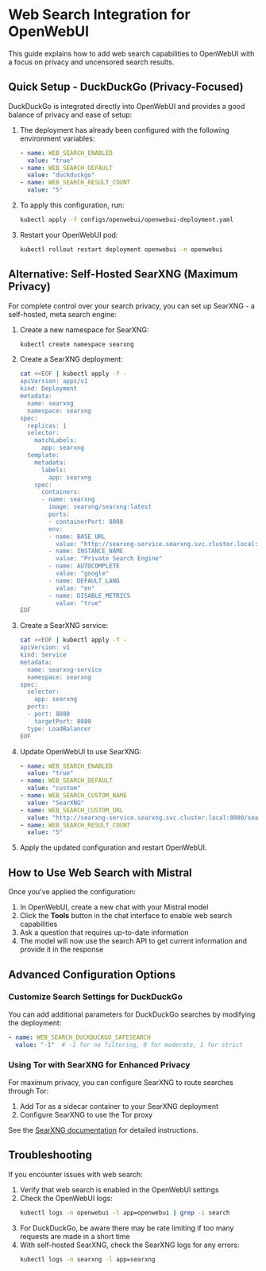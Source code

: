 # Web Search Integration for OpenWebUI

This guide explains how to add web search capabilities to OpenWebUI with a focus on privacy and uncensored search results.

## Quick Setup - DuckDuckGo (Privacy-Focused)

DuckDuckGo is integrated directly into OpenWebUI and provides a good balance of privacy and ease of setup:

1. The deployment has already been configured with the following environment variables:
   ```yaml
   - name: WEB_SEARCH_ENABLED
     value: "true"
   - name: WEB_SEARCH_DEFAULT
     value: "duckduckgo"
   - name: WEB_SEARCH_RESULT_COUNT
     value: "5"
   ```

2. To apply this configuration, run:
   ```bash
   kubectl apply -f configs/openwebui/openwebui-deployment.yaml
   ```

3. Restart your OpenWebUI pod:
   ```bash
   kubectl rollout restart deployment openwebui -n openwebui
   ```

## Alternative: Self-Hosted SearXNG (Maximum Privacy)

For complete control over your search privacy, you can set up SearXNG - a self-hosted, meta search engine:

1. Create a new namespace for SearXNG:
   ```bash
   kubectl create namespace searxng
   ```

2. Create a SearXNG deployment:
   ```bash
   cat <<EOF | kubectl apply -f -
   apiVersion: apps/v1
   kind: Deployment
   metadata:
     name: searxng
     namespace: searxng
   spec:
     replicas: 1
     selector:
       matchLabels:
         app: searxng
     template:
       metadata:
         labels:
           app: searxng
       spec:
         containers:
         - name: searxng
           image: searxng/searxng:latest
           ports:
           - containerPort: 8080
           env:
           - name: BASE_URL
             value: "http://searxng-service.searxng.svc.cluster.local:8080/"
           - name: INSTANCE_NAME
             value: "Private Search Engine"
           - name: AUTOCOMPLETE
             value: "google"
           - name: DEFAULT_LANG
             value: "en"
           - name: DISABLE_METRICS
             value: "true"
   EOF
   ```

3. Create a SearXNG service:
   ```bash
   cat <<EOF | kubectl apply -f -
   apiVersion: v1
   kind: Service
   metadata:
     name: searxng-service
     namespace: searxng
   spec:
     selector:
       app: searxng
     ports:
     - port: 8080
       targetPort: 8080
     type: LoadBalancer
   EOF
   ```

4. Update OpenWebUI to use SearXNG:
   ```yaml
   - name: WEB_SEARCH_ENABLED
     value: "true"
   - name: WEB_SEARCH_DEFAULT
     value: "custom"
   - name: WEB_SEARCH_CUSTOM_NAME
     value: "SearXNG"
   - name: WEB_SEARCH_CUSTOM_URL
     value: "http://searxng-service.searxng.svc.cluster.local:8080/search?q={query}"
   - name: WEB_SEARCH_RESULT_COUNT
     value: "5"
   ```

5. Apply the updated configuration and restart OpenWebUI.

## How to Use Web Search with Mistral

Once you've applied the configuration:

1. In OpenWebUI, create a new chat with your Mistral model
2. Click the **Tools** button in the chat interface to enable web search capabilities 
3. Ask a question that requires up-to-date information
4. The model will now use the search API to get current information and provide it in the response

## Advanced Configuration Options

### Customize Search Settings for DuckDuckGo

You can add additional parameters for DuckDuckGo searches by modifying the deployment:

```yaml
- name: WEB_SEARCH_DUCKDUCKGO_SAFESEARCH
  value: "-1"  # -1 for no filtering, 0 for moderate, 1 for strict
```

### Using Tor with SearXNG for Enhanced Privacy

For maximum privacy, you can configure SearXNG to route searches through Tor:

1. Add Tor as a sidecar container to your SearXNG deployment
2. Configure SearXNG to use the Tor proxy

See the [SearXNG documentation](https://searxng.github.io/searxng/admin/settings/settings.html#outgoing.proxies) for detailed instructions.

## Troubleshooting

If you encounter issues with web search:

1. Verify that web search is enabled in the OpenWebUI settings
2. Check the OpenWebUI logs:
   ```bash
   kubectl logs -n openwebui -l app=openwebui | grep -i search
   ```
3. For DuckDuckGo, be aware there may be rate limiting if too many requests are made in a short time
4. With self-hosted SearXNG, check the SearXNG logs for any errors:
   ```bash
   kubectl logs -n searxng -l app=searxng
   ```
